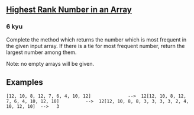 <h2><a href=https://www.codewars.com/kata/5420fc9bb5b2c7fd57000004/train/javascript target="_blank">Highest Rank Number in an Array</a></h2><h3>6 kyu</h3><p>Complete the method which returns the number which is most frequent in the given input array. If there is a tie for most frequent number, return the largest number among them.</p><p>Note: no empty arrays will be given.</p><h2 id="examples">Examples</h2><pre><code>[12, 10, 8, 12, 7, 6, 4, 10, 12]              --&gt;  12[12, 10, 8, 12, 7, 6, 4, 10, 12, 10]          --&gt;  12[12, 10, 8, 8, 3, 3, 3, 3, 2, 4, 10, 12, 10]  --&gt;   3</code></pre>
